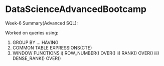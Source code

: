 # DataScienceAdvancedBootcamp
Week-6 Summary(Advanced SQL):

Worked on queries using:
1. GROUP BY ... HAVING
2. COMMON TABLE EXPRESSIONS(CTE)
3. WINDOW FUNCTIONS
   i) ROW_NUMBER() OVER()
   ii) RANK() OVER()
   iii) DENSE_RANK() OVER()
